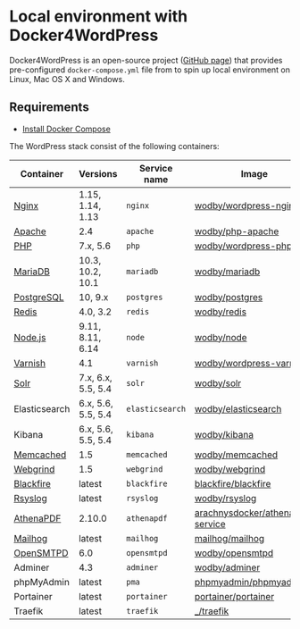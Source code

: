 # Local environment with Docker4WordPress

Docker4WordPress is an open-source project ([GitHub page](https://github.com/wodby/docker4wordpress)) that provides pre-configured `docker-compose.yml` file from to spin up local environment on Linux, Mac OS X and Windows. 

## Requirements

* [Install Docker Compose](https://docs.docker.com/compose/install)

The WordPress stack consist of the following containers:

| Container     | Versions           | Service name    | Image                              |
| ------------- | ------------------ | --------------- | ---------------------------------- |
| [Nginx]       | 1.15, 1.14, 1.13   | `nginx`         | [wodby/wordpress-nginx]            |
| [Apache]      | 2.4                | `apache`        | [wodby/php-apache]                 |
| [PHP]         | 7.x, 5.6           | `php`           | [wodby/wordpress-php]              |
| [MariaDB]     | 10.3, 10.2, 10.1   | `mariadb`       | [wodby/mariadb]                    |
| [PostgreSQL]  | 10, 9.x            | `postgres`      | [wodby/postgres]                   |
| [Redis]       | 4.0, 3.2           | `redis`         | [wodby/redis]                      |
| [Node.js]     | 9.11, 8.11, 6.14   | `node`          | [wodby/node]                       |
| [Varnish]     | 4.1                | `varnish`       | [wodby/wordpress-varnish]          |
| [Solr]        | 7.x, 6.x, 5.5, 5.4 | `solr`          | [wodby/solr]                       |
| Elasticsearch | 6.x, 5.6, 5.5, 5.4 | `elasticsearch` | [wodby/elasticsearch]              |
| Kibana        | 6.x, 5.6, 5.5, 5.4 | `kibana`        | [wodby/kibana]                     |
| [Memcached]   | 1.5                | `memcached`     | [wodby/memcached]                  |
| [Webgrind]    | 1.5                | `webgrind`      | [wodby/webgrind]                   |
| [Blackfire]   | latest             | `blackfire`     | [blackfire/blackfire]              |
| [Rsyslog]     | latest             | `rsyslog`       | [wodby/rsyslog]                    |
| [AthenaPDF]   | 2.10.0             | `athenapdf`     | [arachnysdocker/athenapdf-service] |
| [Mailhog]     | latest             | `mailhog`       | [mailhog/mailhog]                  |
| [OpenSMTPD]   | 6.0                | `opensmtpd`     | [wodby/opensmtpd]                  |
| Adminer       | 4.3                | `adminer`       | [wodby/adminer]                    |
| phpMyAdmin    | latest             | `pma`           | [phpmyadmin/phpmyadmin]            |
| Portainer     | latest             | `portainer`     | [portainer/portainer]              |
| Traefik       | latest             | `traefik`       | [_/traefik]                        |

[Apache]: ../containers/apache.md
[AthenaPDF]: ../containers/athenapdf.md
[Blackfire]: ../containers/blackfire.md
[Mailhog]: ../containers/mailhog.md
[MariaDB]: ../containers/mariadb.md
[Memcached]: ../containers/memcached.md
[Nginx]: ../containers/nginx.md
[Node.js]: ../containers/node.md
[OpenSMTPD]: ../containers/opensmtpd.md
[PHP]: ../containers/php.md
[PostgreSQL]: ../containers/postgres.md
[Redis]: ../containers/redis.md
[Rsyslog]: ../containers/rsyslog.md
[Solr]: ../containers/solr.md
[Varnish]: ../containers/varnish.md
[Webgrind]: ../containers/webgrind.md

[_/traefik]: https://hub.docker.com/_/traefik
[arachnysdocker/athenapdf-service]: https://hub.docker.com/r/arachnysdocker/athenapdf-service
[blackfire/blackfire]: https://hub.docker.com/r/blackfire/blackfire
[mailhog/mailhog]: https://hub.docker.com/r/mailhog/mailhog
[phpmyadmin/phpmyadmin]: https://hub.docker.com/r/phpmyadmin/phpmyadmin
[portainer/portainer]: https://hub.docker.com/r/portainer/portainer
[wodby/adminer]: https://github.com/wodby/adminer
[wodby/elasticsearch]: https://github.com/wodby/elasticsearch
[wodby/kibana]: https://github.com/wodby/kibana
[wodby/mariadb]: https://github.com/wodby/mariadb
[wodby/memcached]: https://github.com/wodby/memcached
[wodby/node]: https://github.com/wodby/node
[wodby/opensmtpd]: https://github.com/wodby/opensmtpd
[wodby/php-apache]: https://github.com/wodby/php-apache
[wodby/postgres]: https://github.com/wodby/postgres
[wodby/redis]: https://github.com/wodby/redis
[wodby/rsyslog]: https://github.com/wodby/rsyslog
[wodby/solr]: https://github.com/wodby/solr
[wodby/webgrind]: https://hub.docker.com/r/wodby/webgrind
[wodby/wordpress-nginx]: https://github.com/wodby/wordpress-nginx
[wodby/wordpress-php]: https://github.com/wodby/wordpress-php
[wodby/wordpress-varnish]: https://github.com/wodby/wordpress-varnish
[wodby/wordpress]: https://github.com/wodby/wordpress
